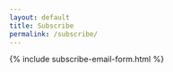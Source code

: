 ```yaml
---
layout: default
title: Subscribe
permalink: /subscribe/
---
```


{% include subscribe-email-form.html %}